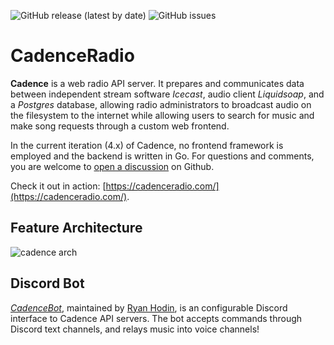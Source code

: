 ![GitHub release (latest by date)](https://img.shields.io/github/v/release/kenellorando/cadence?style=flat-square)
![GitHub issues](https://img.shields.io/github/issues/kenellorando/cadence?style=flat-square)

# CadenceRadio

**Cadence** is a web radio API server. It prepares and communicates data between independent stream software _Icecast_, audio client _Liquidsoap_, and a _Postgres_ database, allowing radio administrators to broadcast audio on the filesystem to the internet while allowing users to search for music and make song requests through a custom web frontend.

In the current iteration (4.x) of Cadence, no frontend framework is employed and the backend is written in Go. For questions and comments, you are welcome to [open a discussion](https://github.com/kenellorando/cadence/discussions) on Github.

Check it out in action: [https://cadenceradio.com/](https://cadenceradio.com/).

## Feature Architecture

![cadence arch](https://user-images.githubusercontent.com/17265041/164131724-00f9a1a3-59bd-4301-947b-56cb526d3f5b.png)

## Discord Bot

_[CadenceBot](https://github.com/za419/CadenceBot/issues)_, maintained by [Ryan Hodin](https://github.com/za419), is an configurable Discord interface to Cadence API servers. The bot accepts commands through Discord text channels, and relays music into voice channels!
